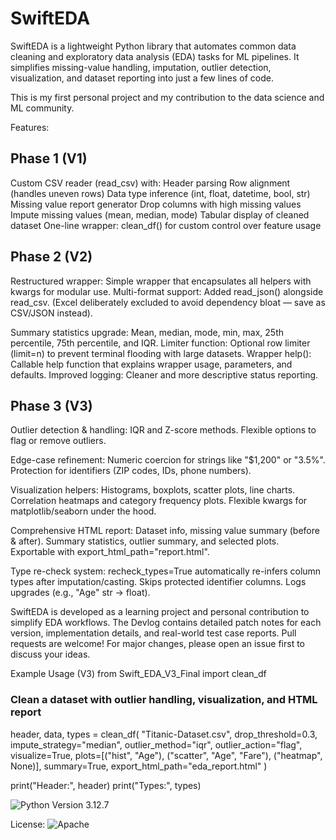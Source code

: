 # SwiftEDA

SwiftEDA is a lightweight Python library that automates common data cleaning and exploratory data analysis (EDA) tasks for ML pipelines.
It simplifies missing-value handling, imputation, outlier detection, visualization, and dataset reporting into just a few lines of code.

This is my first personal project and my contribution to the data science and ML community.

Features:
## Phase 1 (V1)
Custom CSV reader (read_csv) with:
Header parsing
Row alignment (handles uneven rows)
Data type inference (int, float, datetime, bool, str)
Missing value report generator
Drop columns with high missing values
Impute missing values (mean, median, mode)
Tabular display of cleaned dataset
One-line wrapper: clean_df() for custom control over feature usage

## Phase 2 (V2)

Restructured wrapper: Simple wrapper that encapsulates all helpers with kwargs for modular use.
Multi-format support: Added read_json() alongside read_csv.
(Excel deliberately excluded to avoid dependency bloat — save as CSV/JSON instead).

Summary statistics upgrade:
Mean, median, mode, min, max, 25th percentile, 75th percentile, and IQR.
Limiter function: Optional row limiter (limit=n) to prevent terminal flooding with large datasets.
Wrapper help(): Callable help function that explains wrapper usage, parameters, and defaults.
Improved logging: Cleaner and more descriptive status reporting.

## Phase 3 (V3)
Outlier detection & handling:
IQR and Z-score methods.
Flexible options to flag or remove outliers.

Edge-case refinement:
Numeric coercion for strings like "$1,200" or "3.5%".
Protection for identifiers (ZIP codes, IDs, phone numbers).

Visualization helpers:
Histograms, boxplots, scatter plots, line charts.
Correlation heatmaps and category frequency plots.
Flexible kwargs for matplotlib/seaborn under the hood.

Comprehensive HTML report:
Dataset info, missing value summary (before & after).
Summary statistics, outlier summary, and selected plots.
Exportable with export_html_path="report.html".

Type re-check system:
recheck_types=True automatically re-infers column types after imputation/casting.
Skips protected identifier columns.
Logs upgrades (e.g., "Age" str → float).


SwiftEDA is developed as a learning project and personal contribution to simplify EDA workflows.
The Devlog contains detailed patch notes for each version, implementation details, and real-world test case reports.
Pull requests are welcome! For major changes, please open an issue first to discuss your ideas.

Example Usage (V3)
from Swift_EDA_V3_Final import clean_df

### Clean a dataset with outlier handling, visualization, and HTML report
header, data, types = clean_df(
    "Titanic-Dataset.csv",
    drop_threshold=0.3,
    impute_strategy="median",
    outlier_method="iqr",
    outlier_action="flag",
    visualize=True,
    plots=[("hist", "Age"), ("scatter", "Age", "Fare"), ("heatmap", None)],
    summary=True,
    export_html_path="eda_report.html"
)

print("Header:", header)
print("Types:", types)

![Python](https://img.shields.io/badge/python-3670A0?style=for-the-badge&logo=python&logoColor=ffdd54)  Version 3.12.7

License: ![Apache](https://img.shields.io/badge/apache-%23D42029.svg?style=for-the-badge&logo=apache&logoColor=white)
